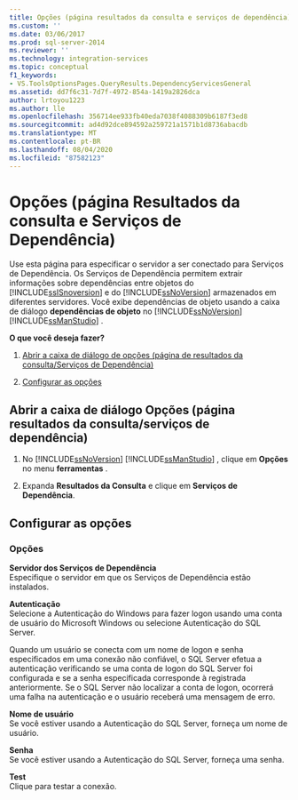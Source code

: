 ```yaml
---
title: Opções (página resultados da consulta e serviços de dependência) | Microsoft Docs
ms.custom: ''
ms.date: 03/06/2017
ms.prod: sql-server-2014
ms.reviewer: ''
ms.technology: integration-services
ms.topic: conceptual
f1_keywords:
- VS.ToolsOptionsPages.QueryResults.DependencyServicesGeneral
ms.assetid: dd7f6c31-7d7f-4972-854a-1419a2826dca
author: lrtoyou1223
ms.author: lle
ms.openlocfilehash: 356714ee933fb40eda7038f4088309b6187f3ed8
ms.sourcegitcommit: ad4d92dce894592a259721a1571b1d8736abacdb
ms.translationtype: MT
ms.contentlocale: pt-BR
ms.lasthandoff: 08/04/2020
ms.locfileid: "87582123"
---
```

# <a name="options-query-results-and-dependency-services-page"></a>Opções (página Resultados da consulta e Serviços de Dependência)
  Use esta página para especificar o servidor a ser conectado para Serviços de Dependência. Os Serviços de Dependência permitem extrair informações sobre dependências entre objetos do [!INCLUDE[ssISnoversion](../includes/ssisnoversion-md.md)] e do [!INCLUDE[ssNoVersion](../includes/ssnoversion-md.md)] armazenados em diferentes servidores. Você exibe dependências de objeto usando a caixa de diálogo **dependências de objeto** no [!INCLUDE[ssNoVersion](../includes/ssnoversion-md.md)] [!INCLUDE[ssManStudio](../includes/ssmanstudio-md.md)] .  
  
 **O que você deseja fazer?**  
  
1.  [Abrir a caixa de diálogo de opções (página de resultados da consulta/Serviços de Dependência)](#open_dialog)  
  
2.  [Configurar as opções](#options)  
  
##  <a name="open-the-options-query-resultsdependency-services-page-dialog-box"></a><a name="open_dialog"></a>Abrir a caixa de diálogo Opções (página resultados da consulta/serviços de dependência)  
  
1.  No [!INCLUDE[ssNoVersion](../includes/ssnoversion-md.md)] [!INCLUDE[ssManStudio](../includes/ssmanstudio-md.md)] , clique em **Opções** no menu **ferramentas** .  
  
2.  Expanda **Resultados da Consulta** e clique em **Serviços de Dependência**.  
  
##  <a name="configure-the-options"></a><a name="options"></a> Configurar as opções  
  
### <a name="options"></a>Opções  
 **Servidor dos Serviços de Dependência**  
 Especifique o servidor em que os Serviços de Dependência estão instalados.  
  
 **Autenticação**  
 Selecione a Autenticação do Windows para fazer logon usando uma conta de usuário do Microsoft Windows ou selecione Autenticação do SQL Server.  
  
 Quando um usuário se conecta com um nome de logon e senha especificados em uma conexão não confiável, o SQL Server efetua a autenticação verificando se uma conta de logon do SQL Server foi configurada e se a senha especificada corresponde à registrada anteriormente. Se o SQL Server não localizar a conta de logon, ocorrerá uma falha na autenticação e o usuário receberá uma mensagem de erro.  
  
 **Nome de usuário**  
 Se você estiver usando a Autenticação do SQL Server, forneça um nome de usuário.  
  
 **Senha**  
 Se você estiver usando a Autenticação do SQL Server, forneça uma senha.  
  
 **Test**  
 Clique para testar a conexão.